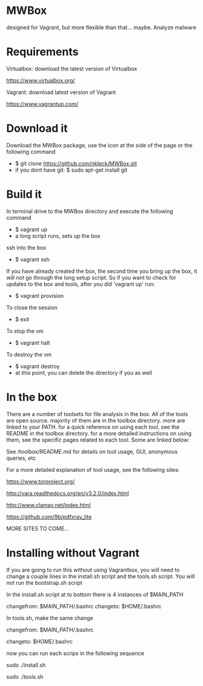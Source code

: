 # MWBox
designed for Vagrant, but more flexible than that... maybe. Analyze malware

# Requirements
Virtualbox: download the latest version of Virtualbox

https://www.virtualbox.org/

Vagrant: download latest version of Vagrant

https://www.vagrantup.com/

# Download it
Download the MWBox package, use the icon at the side of the page or the following command

- $ git clone https://github.com/nkleck/MWBox.git
- if you dont have git: $ sudo apt-get install git

# Build it
In terminal drive to the MWBox directory and execute the following command

- $ vagrant up
- a long script runs, sets up the box


ssh into the box
- $ vagrant ssh


If you have already created the box, the second time you bring up the box, it will not go through the long setup script. So if you want to check for updates to the box and tools, after you did 'vagrant up' run:
- $ vagrant provision


To close the session
- $ exit


To stop the vm
- $ vagrant halt


To destroy the vm
- $ vagrant destroy
- at this point, you can delete the directory if you as well

# In the box
There are a number of toolsets for file analysis in the box. All of the tools are open source. majority of them are in the toolbox directory. more are linked to your PATH. for a quick reference on using each tool, see the README in the toolbox directory. for a more detailed instructions on using them, see the specific pages related to each tool. Some are linked below:

See /toolbox/README.md for details on tool usage, GUI, anonymous queries, etc

For a more detailed explanation of tool usage, see the following sites:

https://www.torproject.org/

http://yara.readthedocs.org/en/v3.2.0/index.html

http://www.clamav.net/index.html

https://github.com/9b/pdfxray_lite

MORE SITES TO COME...


# Installing without Vagrant
If you are going to run this without using Vagrantbox, you will need to change a couple lines in the install.sh script and the tools.sh script. You will not run the bootstrap.sh script

In the install.sh script at to bottom there is 4 instances of $MAIN_PATH

changefrom: $MAIN_PATH/.bashrc
changeto: $HOME/.bashrc


In tools.sh, make the same change

changefrom: $MAIN_PATH/.bashrc

changeto: $HOME/.bashrc

now you can run each scrips in the following sequence

sudo ./install.sh

sudo ./tools.sh


